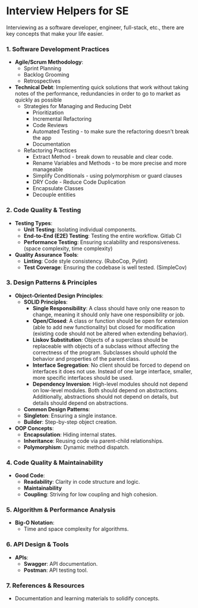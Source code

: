 # Interview Helpers for SE

Interviewing as a software developer, engineer, full-stack, etc., there are key concepts that make your life easier.

### 1. **Software Development Practices**

- **Agile/Scrum Methodology**:
  - Sprint Planning
  - Backlog Grooming
  - Retrospectives
- **Technical Debt**:
  Implementing quick solutions that work without taking notes of the performance, redundancies in order to go to market as quickly as possible
  - Strategies for Managing and Reducing Debt
    - Prioritization
    - Incremental Refactoring
    - Code Reviews
    - Automated Testing - to make sure the refactoring doesn't break the app
    - Documentation
  - Refactoring Practices
    - Extract Method - break down to reusable and clear code.
    - Rename Variables and Methods - to be more precise and more manageable
    - Simplify Conditionals - using polymorphism or guard clauses
    - DRY Code - Reduce Code Duplication
    - Encapsulate Classes
    - Decouple entities

### 2. **Code Quality & Testing**

- **Testing Types**:
  - **Unit Testing**: Isolating individual components.
  - **End-to-End (E2E) Testing**: Testing the entire workflow. Gitlab CI
  - **Performance Testing**: Ensuring scalability and responsiveness. (space complexity, time complexity)
- **Quality Assurance Tools**:
  - **Linting**: Code style consistency. (RuboCop, Pylint)
  - **Test Coverage**: Ensuring the codebase is well tested. (SimpleCov)

### 3. **Design Patterns & Principles**

- **Object-Oriented Design Principles**:
  - **SOLID Principles**:
    - **Single Responsibility**: A class should have only one reason to change, meaning it should only have one responsibility or job.
    - **Open/Closed**: A class or function should be open for extension (able to add new functionality) but closed for modification (existing code should not be altered when extending behavior).
    - **Liskov Substitution**: Objects of a superclass should be replaceable with objects of a subclass without affecting the correctness of the program. Subclasses should uphold the behavior and properties of the parent class.
    - **Interface Segregation**: No client should be forced to depend on interfaces it does not use. Instead of one large interface, smaller, more specific interfaces should be used.
    - **Dependency Inversion**: High-level modules should not depend on low-level modules. Both should depend on abstractions. Additionally, abstractions should not depend on details, but details should depend on abstractions.
  - **Common Design Patterns**:
  - **Singleton**: Ensuring a single instance.
  - **Builder**: Step-by-step object creation.
- **OOP Concepts**:
  - **Encapsulation**: Hiding internal states.
  - **Inheritance**: Reusing code via parent-child relationships.
  - **Polymorphism**: Dynamic method dispatch.

### 4. **Code Quality & Maintainability**

- **Good Code**:
  - **Readability**: Clarity in code structure and logic.
  - **Maintainability**
  - **Coupling**: Striving for low coupling and high cohesion.

### 5. **Algorithm & Performance Analysis**

- **Big-O Notation**:
  - Time and space complexity for algorithms.

### 6. **API Design & Tools**

- **APIs**:
  - **Swagger**: API documentation.
  - **Postman**: API testing tool.

### 7. **References & Resources**

- Documentation and learning materials to solidify concepts.

